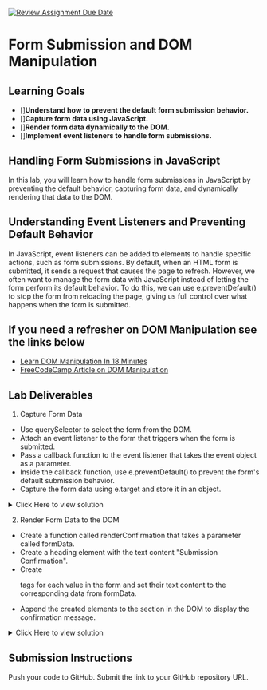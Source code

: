 [![Review Assignment Due Date](https://classroom.github.com/assets/deadline-readme-button-22041afd0340ce965d47ae6ef1cefeee28c7c493a6346c4f15d667ab976d596c.svg)](https://classroom.github.com/a/wjgxuZtr)
# Form Submission and DOM Manipulation

## Learning Goals

- []**Understand how to prevent the default form submission behavior.**
- []**Capture form data using JavaScript.**
- []**Render form data dynamically to the DOM.**
- []**Implement event listeners to handle form submissions.**

## Handling Form Submissions in JavaScript

In this lab, you will learn how to handle form submissions in JavaScript by preventing the default behavior, capturing form data, and dynamically rendering that data to the DOM.

## Understanding Event Listeners and Preventing Default Behavior

In JavaScript, event listeners can be added to elements to handle specific actions, such as form submissions. By default, when an HTML form is submitted, it sends a request that causes the page to refresh. However, we often want to manage the form data with JavaScript instead of letting the form perform its default behavior. To do this, we can use e.preventDefault() to stop the form from reloading the page, giving us full control over what happens when the form is submitted.

## If you need a refresher on DOM Manipulation see the links below

- [Learn DOM Manipulation In 18 Minutes](https://www.youtube.com/watch?v=y17RuWkWdn8)
- [FreeCodeCamp Article on DOM Manipulation](https://www.freecodecamp.org/news/dom-manipulation-in-javascript/)

## Lab Deliverables

1. Capture Form Data

- Use querySelector to select the form from the DOM.
- Attach an event listener to the form that triggers when the form is submitted.
- Pass a callback function to the event listener that takes the event object as a parameter.
- Inside the callback function, use e.preventDefault() to prevent the form's default submission behavior.
- Capture the form data using e.target and store it in an object.

<details> <summary>Click Here to view solution</summary>

```
// Find the form with a query selector
const form = document.querySelector("form");
form.addEventListener("submit", (e) => {
  // Prevent the form's default behavior
  e.preventDefault();

  const formData = {
    name: e.target.name.value,
    email: e.target.email.value,
    phone: e.target.phone.value,
    reason: e.target.reason.value,
    message: e.target.message.value,
  };

  renderConfirmation(formData);
});
```

</details>

2. Render Form Data to the DOM

- Create a function called renderConfirmation that takes a parameter called formData.
- Create a heading element with the text content "Submission Confirmation".
- Create <p> tags for each value in the form and set their text content to the corresponding data from formData.
- Append the created elements to the section in the DOM to display the confirmation message.

<details> <summary>Click Here to view solution</summary>

```
const renderConfirmation = (formData) => {
  const h2 = document.createElement("h2");
  h2.textContent = "Submission Confirmation";

const nameP = document.createElement("p");
nameP.textContent = formData.name;

const emailP = document.createElement("p");
emailP.textContent = formData.email;

const phoneP = document.createElement("p");
phoneP.textContent = formData.phone;

const reasonP = document.createElement("p");
reasonP.textContent = formData.reason;

const messageP = document.createElement("p");
messageP.textContent = formData.message;

const section = document.querySelector("section");
section.innerHTML = "";

section.append(h2, nameP, emailP, phoneP, reasonP, messageP);
};

```

</details>

## Submission Instructions

Push your code to GitHub.
Submit the link to your GitHub repository URL.
